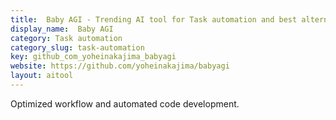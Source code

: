 ```yaml
---
title:  Baby AGI - Trending AI tool for Task automation and best alternatives
display_name:  Baby AGI
category: Task automation
category_slug: task-automation
key: github_com_yoheinakajima_babyagi
website: https://github.com/yoheinakajima/babyagi
layout: aitool
---
```


Optimized workflow and automated code development.
